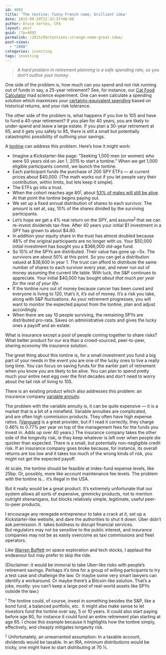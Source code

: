 ```yaml
---
id: 4092
title: 'The tontine: funny French name, brilliant idea'
date: 2015-09-28T22:32:57+00:00
author: Druce Vertes, CFA
layout: post
guid: /?p=4092
permalink: /2015/09/tontines-strange-name-great-idea/
post-views:
  - "2808"
categories: investing
tags: investing
---
```

> *A hard problem in retirement planning is a safe spending rate, so you don’t outlive your money.*
<!--more-->
One side of the problem is, how much can you spend and not risk running out of funds in say, a 25-year retirement? See, for instance, our [Cat Food Calculator](http://blog.streeteye.com/calculator/) mad science experiment. One can even calculate a spending solution which maximizes your [certainty-equivalent spending](/2014/01/retirement-plans-that-maximize-certainty-equivalent-spending-part-3/) based on historical returns, and your risk tolerance.

The other side of the problem is, what happens if you live to 105 and have to fund a 40-year retirement? If you plan for 40 years, you are likely to under-spend and leave a large estate. If you plan a 30-year retirement at 65, and it gets you safely to 95, there is still a small but potentially catastrophic possibility of outliving your savings.

A [tontine](http://www.washingtonpost.com/news/wonkblog/wp/2015/09/28/this-sleazy-and-totally-illegal-savings-scheme-may-be-the-future-of-retirement) can address this problem. Here’s how it might work:

  * Imagine a Kickstarter-like page: “Seeking 1,000 men (or women) who were 50 years old on Jan 1, 2015 to start a tontine.” When we get 1,000 eligible participants commit, we launch the tontine.
  * Each participant funds the purchase of 200 SPY ETFs &#8212; at current prices about $40,000. (The math works out if you let people vary their contribution, within limits, but lets keep it simple).
  * The ETFs go into a trust.
  * When the cohort reaches age 80<small><sup><a href="#1">1</a></sup></small>, about [53% of males will still be alive](http://www.ssa.gov/oact/STATS/table4c6.html). At that point the tontine begins paying out.
  * We set up a fixed annual distribution of shares to each survivor. The amount is set at, say, 10% of the shares divided by the surviving participants.
  * Let’s hope we get a 4% real return on the SPY, and assume<sup><a href="#2">1</a></sup> that we can re-invest dividends tax-free. After 40 years your initial $1 investment in a SPY has grown to about $4.80.
  * In addition your equity share in the trust has almost doubled because 48% of the original participants are no longer with us. Your $50,000 initial investment has bought you a $366,000 old-age fund.
  * So 10% of the SPYs are distributed. Their value has gone up ~5x. The survivors are about 50% at this point. So you can get a distribution valued at $36,600 in year 1. The trust can afford to distribute the same number of shares to each survivor every year, and never run out of money assuming the current life table. With luck, the S&P continues to appreciate. Your initial $40,000 has bought _about that much per year for the rest of your life_.
  * If the tontine runs out of money because cancer has been cured and everyone is living to 120, that’s it, it’s out of money. It’s a risk you take, along with S&P fluctuations. As your retirement progresses, you will want to monitor the expected payout from the tontine, plan and adjust accordingly.
  * When there are say 10 people surviving, the remaining SPYs are distributed pro-rata. Saves on administrative costs and gives the lucky ones a payoff and an estate.

What is insurance except a pool of people coming together to share risks? What better product for our era than a crowd-sourced, peer-to-peer, sharing economy life insurance solution.

The great thing about this tontine is, for a small investment you fund a big part of your needs in the event you are one of the lucky ones to live a really long time. You can focus on saving funds for the earlier part of retirement when you know you are likely to be alive. You can plan to spend pretty much your entire nest egg over the first decades and don’t need to worry about the tail risk of living to 105.

There is an existing product which also addresses this problem: an insurance company [variable annuity](http://www.sec.gov/investor/pubs/varannty.htm).

The problem with the variable annuity is, it can be quite expensive &#8212; it is a market that is a bit of a minefield. Variable annuities are complicated, and are often high commission products. They often have high expense ratios. ([Vanguard](https://personal.vanguard.com/us/funds/annuities) is a great provider, but if I read it correctly, they charge 0.46% to 0.77% per year on top of the management fees for the funds you invest in. Adds up over 40 years.) The insurance company takes the other side of the longevity risk, ie they keep whatever is left over when people die quicker than expected. There is a small, but potentially non-negligible credit risk. If an insurance company goes broke because, for instance, its overall returns are too low and it takes too much of the wrong kinds of risk, you might not get the expected payoff.

At scale, the tontine should be feasible at index-fund expense levels, like 25bp. Or, possibly, more like account maintenance fee levels. The problem with the tontine is… it’s illegal in the USA. 

But it really would be a great product. It’s extremely unfortunate that our system allows all sorts of expensive, gimmicky products, not to mention outright shenanigans, but blocks relatively simple, legitimate, useful peer-to-peer products.

I encourage any renegade entrepreneur to take a crack at it, set up a Kickstarter-like website, and dare the authorities to shut it down. Uber didn’t ask permission. It  takes boldness to disrupt financial services. But regulators may not be sensitive to the public interest, and insurance companies may not be as easily overcome as taxi commissions and fleet operators.

Like [Warren Buffett](https://www.linkedin.com/pulse/20140513133506-21597783-66-bits-of-wisdom-from-warren-buffett-the-berkshire-letters-1965-2012) on space exploration and tech stocks, I applaud the endeavour but may prefer to skip the ride.

(Disclaimer: it would be immoral to take Uber-like risks with people’s retirement savings. Perhaps it’s time for a group of willing participants to try a test case and challenge the law. Or maybe some very smart lawyers can identify a workaround. Or maybe there’s a Bitcoin-like solution. That’s a joke, mostly: you can’t keep a large pool of real-world assets like SPYs outside the law.)

<small><sup><a name="1">1</a></sup></small> The tontine could, of course, invest in something besides the S&P, like a bond fund, a balanced portfolio, etc.  It might also make sense to let investors fund the tontine over say, 5 or 10 years. It could also start paying before age 80, for instance it could fund an entire retirement plan starting at age 65. I chose this example because it highlights how the tontine simply, effectively, and cheaply mitigates longevity risk.

<small><sup><a name="2">2</a></sup></small> Unfortunately, an unwarranted assumption: In a taxable account, dividends would be taxable. In an IRA, minimum distributions would be tricky, one might have to start distributing at 70 ½.

